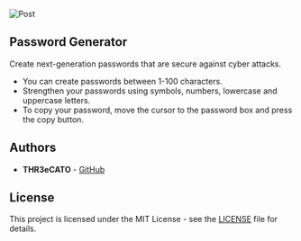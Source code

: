 ![Post](https://user-images.githubusercontent.com/102430003/181304913-17400823-d092-4b7c-b13b-74aec98eead9.png)

## Password Generator

Create next-generation passwords that are secure against cyber attacks.

* You can create passwords between 1-100 characters.
* Strengthen your passwords using symbols, numbers, lowercase and uppercase letters.
* To copy your password, move the cursor to the password box and press the copy button.

  

## Authors
* **THR3eCATO** - [GitHub](https://github.com/THR3eCATO)

## License
This project is licensed under the MIT License - see the [LICENSE](LICENSE) file for details.
